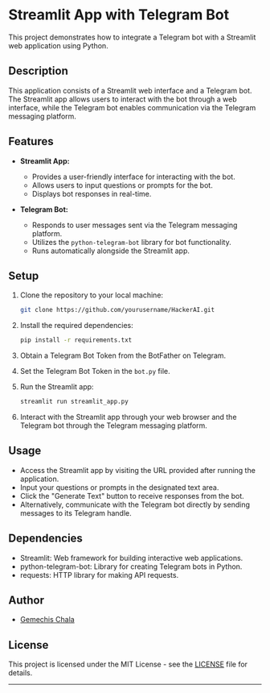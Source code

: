 # Streamlit App with Telegram Bot

This project demonstrates how to integrate a Telegram bot with a Streamlit web application using Python.

## Description

This application consists of a Streamlit web interface and a Telegram bot. The Streamlit app allows users to interact with the bot through a web interface, while the Telegram bot enables communication via the Telegram messaging platform.

## Features

- **Streamlit App:**
  - Provides a user-friendly interface for interacting with the bot.
  - Allows users to input questions or prompts for the bot.
  - Displays bot responses in real-time.

- **Telegram Bot:**
  - Responds to user messages sent via the Telegram messaging platform.
  - Utilizes the `python-telegram-bot` library for bot functionality.
  - Runs automatically alongside the Streamlit app.

## Setup

1. Clone the repository to your local machine:

   ```bash
   git clone https://github.com/yourusername/HackerAI.git
   ```

2. Install the required dependencies:

   ```bash
   pip install -r requirements.txt
   ```

3. Obtain a Telegram Bot Token from the BotFather on Telegram.

4. Set the Telegram Bot Token in the `bot.py` file.

5. Run the Streamlit app:

   ```bash
   streamlit run streamlit_app.py
   ```

6. Interact with the Streamlit app through your web browser and the Telegram bot through the Telegram messaging platform.

## Usage

- Access the Streamlit app by visiting the URL provided after running the application.
- Input your questions or prompts in the designated text area.
- Click the "Generate Text" button to receive responses from the bot.
- Alternatively, communicate with the Telegram bot directly by sending messages to its Telegram handle.

## Dependencies

- Streamlit: Web framework for building interactive web applications.
- python-telegram-bot: Library for creating Telegram bots in Python.
- requests: HTTP library for making API requests.

## Author

- [Gemechis Chala](https://github.com/gladsonchala)

## License

This project is licensed under the MIT License - see the [LICENSE](LICENSE) file for details.

---